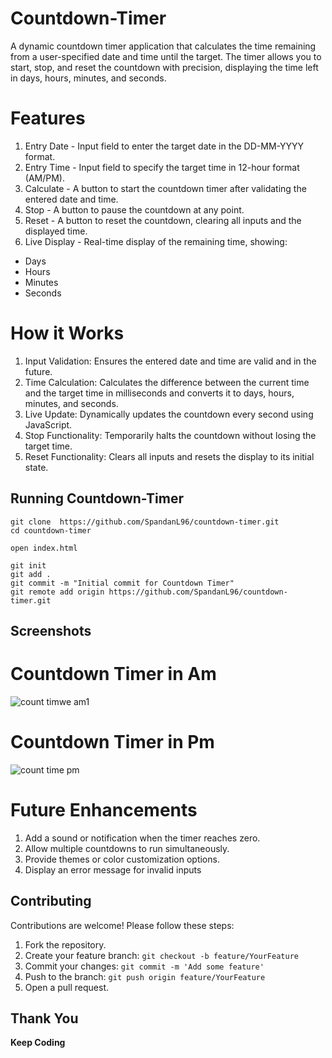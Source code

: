 # Countdown-Timer

A dynamic countdown timer application that calculates the time remaining from a user-specified date and time until the target. The timer allows you to start, stop, and reset the countdown with precision, displaying the time left in days, hours, minutes, and seconds.

# Features

1. Entry Date - Input field to enter the target date in the DD-MM-YYYY format.
2. Entry Time - Input field to specify the target time in 12-hour format (AM/PM).
3. Calculate - A button to start the countdown timer after validating the entered date and time.
4. Stop - A button to pause the countdown at any point.
5. Reset - A button to reset the countdown, clearing all inputs and the displayed time.
6. Live Display - Real-time display of the remaining time, showing:
- Days
- Hours
- Minutes
- Seconds

# How it Works

1. Input Validation: Ensures the entered date and time are valid and in the future.
2. Time Calculation: Calculates the difference between the current time and the target time in milliseconds and converts it to days, hours, minutes, and seconds.
3. Live Update: Dynamically updates the countdown every second using JavaScript.
4. Stop Functionality: Temporarily halts the countdown without losing the target time.
5. Reset Functionality: Clears all inputs and resets the display to its initial state.

## Running Countdown-Timer

```
git clone  https://github.com/SpandanL96/countdown-timer.git
cd countdown-timer

open index.html

git init
git add .
git commit -m "Initial commit for Countdown Timer"
git remote add origin https://github.com/SpandanL96/countdown-timer.git

```

## Screenshots

<h1>Countdown Timer in Am </h1>

![count timwe am1](https://github.com/user-attachments/assets/815f04f9-f48d-45d0-8626-7993386d0624)
<div>
  </div>

<h1>Countdown Timer in Pm </h1>

![count time pm](https://github.com/user-attachments/assets/89505093-2007-4898-99ad-5d2413c77804)
<div>
  </div>

# Future Enhancements

1. Add a sound or notification when the timer reaches zero.
2. Allow multiple countdowns to run simultaneously.
3. Provide themes or color customization options.
4. Display an error message for invalid inputs

## Contributing

Contributions are welcome! Please follow these steps:

1. Fork the repository.
2. Create your feature branch: `git checkout -b feature/YourFeature`
3. Commit your changes: `git commit -m 'Add some feature'`
4. Push to the branch: `git push origin feature/YourFeature`
5. Open a pull request.

## Thank You 

**Keep Coding**
